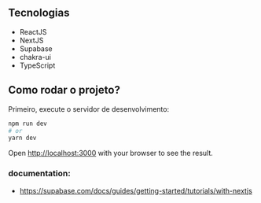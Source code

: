 ## Tecnologias

- ReactJS
- NextJS
- Supabase
- chakra-ui
- TypeScript

## Como rodar o projeto?

Primeiro, execute o servidor de desenvolvimento:

```bash
npm run dev
# or
yarn dev
```

Open [http://localhost:3000](http://localhost:3000) with your browser to see the result.

### documentation:
- https://supabase.com/docs/guides/getting-started/tutorials/with-nextjs
